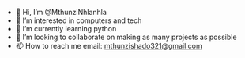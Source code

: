 - 👋 Hi, I’m @MthunziNhlanhla
- 👀 I’m interested in computers and tech
- 🌱 I’m currently learning python
- 💞️ I’m looking to collaborate on making as many projects as possible
- 📫 How to reach me email: mthunzishado321@gmail.com

<!---
MthunziNhlanhla/MthunziNhlanhla is a ✨ special ✨ repository because its `README.md` (this file) appears on your GitHub profile.
You can click the Preview link to take a look at your changes.
--->
